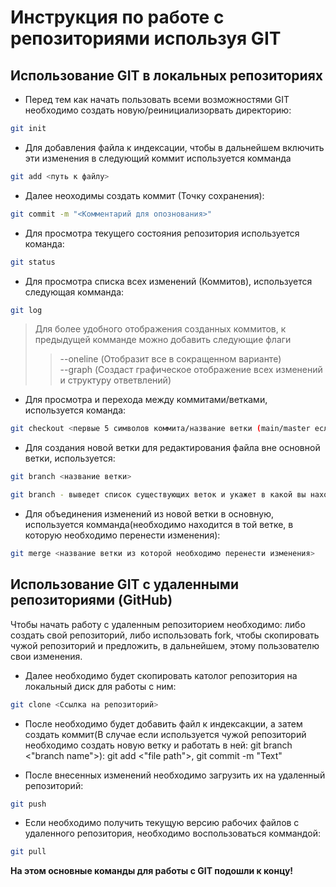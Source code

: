 # Инструкция по работе с репозиториями используя GIT

## Использование GIT в локальных репозиториях

* Перед тем как начать пользовать всеми возможностями GIT необходимо создать новую/реинициализорвать директорию:

```sh
git init
```

* Для добавления файла к индексации, чтобы в дальнейшем включить эти изменения в следующий коммит используется комманда

```sh
git add <путь к файлу>
```

* Далее неоходимы создать коммит (Точку сохранения):

```sh
git commit -m "<Комментарий для опознования>"
```

* Для просмотра текущего состояния репозитория используется команда:

```sh
git status
```

* Для просмотра списка всех изменений (Коммитов), используется следующая комманда:

```sh
git log
```
>Для более удобного отображения созданных коммитов, к предыдущей комманде можно добавить следующие флаги
>>--oneline (Отобразит все в сокращенном варианте)\
--graph (Создаст графическое отображение всех изменений и структуру ответвлений)

* Для просмотра и перехода между коммитами/ветками, используется команда:

```sh
git checkout <первые 5 символов коммита/название ветки (main/master если необходимо вернуться в главную ветку)>
```

* Для создания новой ветки для редактирования файла вне основной ветки, используется:

```sh
git branch <название ветки>

git branch - выведет список существующих веток и укажет в какой вы находитесь на данный момент
```

* Для объединения изменений из новой ветки в основную, используется комманда(необходимо находится в той ветке, в которую необходимо перенести изменения):

```sh
git merge <название ветки из которой необходимо перенести изменения>
```

## Использование GIT с удаленными репозиториями (GitHub)

Чтобы начать работу с удаленным репозиторием необходимо: либо создать свой репозиторий, либо использовать fork, чтобы скопировать чужой репозиторий и предложить, в дальнейшем, этому пользователю свои изменения.

* Далее необходимо будет скопировать католог репозитория на локальный диск для работы с ним:

```sh
git clone <Ссылка на репозиторий>
```

* После необходимо будет добавить файл к индексакции, а затем создать коммит(В случае если используется чужой репозиторий необходимо создать новую ветку и работать в ней: git branch <"branch name">): git add <"file path">, git commit -m "Text"

* После внесенных изменений необходимо загрузить их на удаленный репозиторий:

```sh
git push
```

* Если необходимо получить текущую версию рабочих файлов с удаленного репозитория, необходимо воспользоваться коммандой:

```sh
git pull
```

**На этом основные команды для работы с GIT подошли к концу!**
